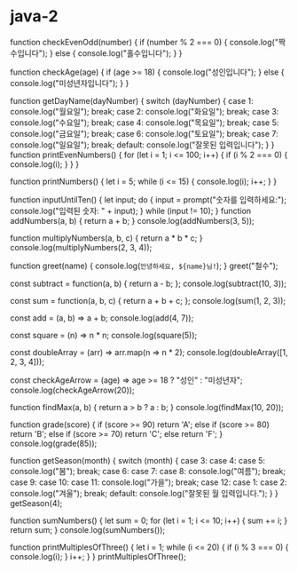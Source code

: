 # java-2
function checkEvenOdd(number) {
  if (number % 2 === 0) {
      console.log("짝수입니다");
  } else {
      console.log("홀수입니다");
  }
}

function checkAge(age) {
  if (age >= 18) {
      console.log("성인입니다");
  } else {
      console.log("미성년자입니다");
  }
}

function getDayName(dayNumber) {
  switch (dayNumber) {
      case 1: console.log("월요일"); break;
      case 2: console.log("화요일"); break;
      case 3: console.log("수요일"); break;
      case 4: console.log("목요일"); break;
      case 5: console.log("금요일"); break;
      case 6: console.log("토요일"); break;
      case 7: console.log("일요일"); break;
      default: console.log("잘못된 입력입니다");
  }
}
function printEvenNumbers() {
  for (let i = 1; i <= 100; i++) {
      if (i % 2 === 0) {
          console.log(i);
      }
  }
}

function printNumbers() {
  let i = 5;
  while (i <= 15) {
      console.log(i);
      i++;
  }
}

function inputUntilTen() {
  let input;
  do {
      input = prompt("숫자를 입력하세요:");
      console.log("입력된 숫자: " + input);
  } while (input != 10);
}
function addNumbers(a, b) {
  return a + b;
}
console.log(addNumbers(3, 5));


function multiplyNumbers(a, b, c) {
  return a * b * c;
}
console.log(multiplyNumbers(2, 3, 4));


function greet(name) {
  console.log(`안녕하세요, ${name}님!`);
}
greet("철수");

const subtract = function(a, b) {
  return a - b;
};
console.log(subtract(10, 3));


const sum = function(a, b, c) {
  return a + b + c;
};
console.log(sum(1, 2, 3));

const add = (a, b) => a + b;
console.log(add(4, 7));


const square = (n) => n * n;
console.log(square(5));


const doubleArray = (arr) => arr.map(n => n * 2);
console.log(doubleArray([1, 2, 3, 4]));


const checkAgeArrow = (age) => age >= 18 ? "성인" : "미성년자";
console.log(checkAgeArrow(20));

function findMax(a, b) {
  return a > b ? a : b;
}
console.log(findMax(10, 20));


function grade(score) {
  if (score >= 90) return 'A';
  else if (score >= 80) return 'B';
  else if (score >= 70) return 'C';
  else return 'F';
}
console.log(grade(85));

function getSeason(month) {
  switch (month) {
      case 3: case 4: case 5: console.log("봄"); break;
      case 6: case 7: case 8: console.log("여름"); break;
      case 9: case 10: case 11: console.log("가을"); break;
      case 12: case 1: case 2: console.log("겨울"); break;
      default: console.log("잘못된 월 입력입니다.");
  }
}
getSeason(4);

function sumNumbers() {
  let sum = 0;
  for (let i = 1; i <= 10; i++) {
      sum += i;
  }
  return sum;
}
console.log(sumNumbers());  


function printMultiplesOfThree() {
  let i = 1;
  while (i <= 20) {
      if (i % 3 === 0) {
          console.log(i);
      }
      i++;
  }
}
printMultiplesOfThree(); 
